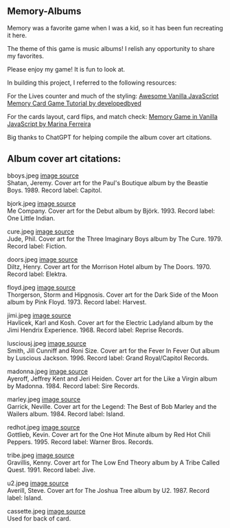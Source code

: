 ## Memory-Albums

Memory was a favorite game when I was a kid, so it has been fun recreating it here. 

The theme of this game is music albums! I relish any opportunity to share my favorites.

Please enjoy my game! It is fun to look at.

In building this project, I referred to the following resources:

For the Lives counter and much of the styling:
[Awesome Vanilla JavaScript Memory Card Game Tutorial by developedbyed](https://youtu.be/-tlb4tv4mC4)

For the cards layout, card flips, and match check:
[Memory Game in Vanilla JavaScript by Marina Ferreira](https://www.freecodecamp.org/news/vanilla-javascript-tutorial-build-a-memory-game-in-30-minutes-e542c4447eae)

Big thanks to ChatGPT for helping compile the album cover art citations.

## Album cover art citations:

bboys.jpeg [image source](https://beastieboys.com/discography/)<br>
Shatan, Jeremy. Cover art for the Paul's Boutique album by the Beastie Boys. 1989. Record label: Capitol.

bjork.jpeg [image source](https://shop.bjork.com/product/bjork-debut/)<br>
Me Company. Cover art for the Debut album by Björk. 1993. Record label: One Little Indian. 

cure.jpeg [image source](https://www.thecure.com/release/three-imaginary-boys/)<br>
Jude, Phil. Cover art for the Three Imaginary Boys album by The Cure. 1979. Record label: Fiction.

doors.jpeg [image source](https://thedoors.com/music)<br>
Diltz, Henry. Cover art for the Morrison Hotel album by The Doors. 1970. Record label: Elektra.

floyd.jpeg [image source](https://www.pinkfloyd.com/design/album_covers.php)<br>
Thorgerson, Storm and Hipgnosis. Cover art for the Dark Side of the Moon album by Pink Floyd. 1973. Record label: Harvest.

jimi.jpeg [image source](https://www.jimihendrix.com/music/electric-ladyland-cddvd-deluxe-vinyl-editions/#content)<br>
Havlicek, Karl and Kosh. Cover art for the Electric Ladyland album by the Jimi Hendrix Experience. 1968. Record label: Reprise Records.

lusciousj.jpeg [image source](https://lusciousjackson.us/)<br>
Smith, Jill Cunniff and Roni Size. Cover art for the Fever In Fever Out album by Luscious Jackson. 1996. Record label: Grand Royal/Capitol Records.

madonna.jpeg [image source](https://www.madonna.com/discography/album/2/)<br>
Ayeroff, Jeffrey Kent and Jeri Heiden. Cover art for the Like a Virgin album by Madonna. 1984. Record label: Sire Records.

marley.jpeg [image source](https://www.bobmarley.com/release/legend/)<br>
Garrick, Neville. Cover art for the Legend: The Best of Bob Marley and the Wailers album. 1984. Record label: Island.

redhot.jpeg [image source](https://redhotchilipeppers.com/music/)<br>
Gottlieb, Kevin. Cover art for the One Hot Minute album by Red Hot Chili Peppers. 1995. Record label: Warner Bros. Records.

tribe.jpeg [image source](https://atribecalledquest.com/home/portfolio/the-low-end-theory/)<br>
Gravillis, Kenny. Cover art for The Low End Theory album by A Tribe Called Quest. 1991. Record label: Jive.

u2.jpeg [image source](https://www.u2.com/music)<br>
Averill, Steve. Cover art for The Joshua Tree album by U2. 1987. Record label: Island.

cassette.jpeg [image source](https://pixabay.com/photos/announcer-audio-neon-cassette-316585/)<br>
Used for back of card.
